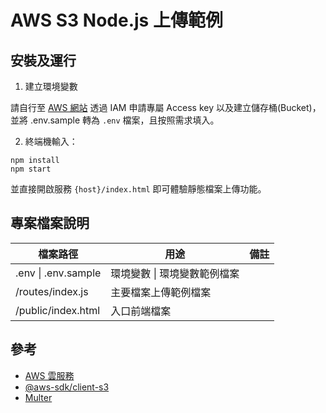 # AWS S3 Node.js 上傳範例

## 安裝及運行

1. 建立環境變數

請自行至 [AWS 網站](https://aws.amazon.com/tw/) 透過 IAM 申請專屬 Access key 以及建立儲存桶(Bucket)，並將 .env.sample 轉為 `.env` 檔案，且按照需求填入。

2. 終端機輸入：

```
npm install
npm start
```

並直接開啟服務 `{host}/index.html` 即可體驗靜態檔案上傳功能。

## 專案檔案說明

<table>
  <thead>
    <tr>
      <th>檔案路徑</th>
      <th>用途</th>
      <th>備註</th>
    </tr>
  </thead>
  <tbody>
    <tr>
      <td>.env | .env.sample</td>
      <td>環境變數 | 環境變數範例檔案</td>
      <td></td>
    </tr>
    <tr>
      <td>/routes/index.js</td>
      <td>主要檔案上傳範例檔案</td>
      <td></td>
    </tr>
    <tr>
      <td>/public/index.html</td>
      <td>入口前端檔案</td>
      <td></td>
    </tr>
  </tbody>
</table>

## 參考

- [AWS 雲服務](https://aws.amazon.com/tw/)
- [@aws-sdk/client-s3](https://www.npmjs.com/package/@aws-sdk/client-s3) 
- [Multer](https://www.npmjs.com/package/multer)
